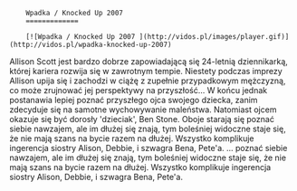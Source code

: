 
        Wpadka / Knocked Up 2007 
        =============
        
        [![Wpadka / Knocked Up 2007 ](http://vidos.pl/images/player.gif)](http://vidos.pl/wpadka-knocked-up-2007)
        
        
 Allison Scott jest bardzo dobrze zapowiadającą się 24-letnią dziennikarką, której kariera rozwija się w zawrotnym tempie. Niestety podczas imprezy Allison upija się i zachodzi w ciążę z zupełnie przypadkowym mężczyzną, co może zrujnować jej perspektywy na przyszłość... W końcu jednak postanawia lepiej poznać przyszłego ojca swojego dziecka, zanim zdecyduje się na samotne wychowywanie maleństwa. Natomiast ojcem okazuje się być dorosły 'dzieciak', Ben Stone. Oboje starają się poznać siebie nawzajem, ale im dłużej się znają, tym boleśniej widoczne staje się, że nie mają szans na bycie razem na dłużej. Wszystko komplikuje ingerencja siostry Alison, Debbie, i szwagra Bena, Pete'a.   ... poznać siebie nawzajem, ale im dłużej się znają, tym boleśniej widoczne staje się, że nie mają szans na bycie razem na dłużej. Wszystko komplikuje ingerencja siostry Alison, Debbie, i szwagra Bena, Pete'a.
    